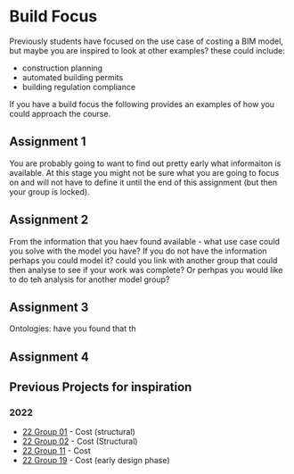 # Build Focus
Previously students have focused on the use case of costing a BIM model, but maybe you are inspired to look at other examples? these could include:
* construction planning
* automated building permits
* building regulation compliance

If you have a build focus the following provides an examples of how you could approach the course.

## Assignment 1
You are probably going to want to find out pretty early what informaiton is available. At this stage you might not be sure what you are going to focus on and will not have to define it until the end of this assignment (but then your group is locked).

## Assignment 2
From the information that you haev found available - what use case could you solve with the model you have?
If you do not have the information perhaps you could model it? could you link with another group that could then analyse to see if your work was complete?
Or perhpas you would like to do teh analysis for another model group?

## Assignment 3
Ontologies: have you found that th

## Assignment 4

## Previous Projects for inspiration

### 2022
* [22 Group 01](https://github.com/kfjordt/11034-advanced-bim) - Cost (structural)
* [22 Group 02](https://github.com/AndersTraeland/A1---Open-BIM) - Cost (Structural)
* [22 Group 11](https://github.com/AnjaHolmquist/GROUP-11.) - Cost
* [22 Group 19](https://github.com/simonciversen/A1-OpenBIM) - Cost (early design phase)
